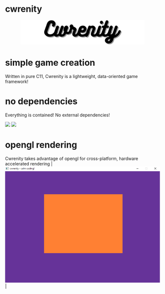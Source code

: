 # cwrenity

<p align="center">
  <img src="branding/banner.png" alt="cwrenity logo" width="80%" height="80%">
</p>

# simple game creation
Written in pure C11, Cwrenity is a lightweight, data-oriented game framework!

# no dependencies
Everything is contained! No external dependencies!

<p float="left">
  <img src="https://img.shields.io/github/license/kelestial/cwrenity?style=flat-square">
  <img src="https://img.shields.io/github/repo-size/kelestial/cwrenity?color=pink&style=flat-square"> 
</p>

# opengl rendering
Cwrenity takes advantage of opengl for cross-platform, hardware accelerated rendering
|<img src="branding/screenshot_1.png" alt="opengl image">|
